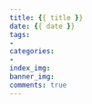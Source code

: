 ```yaml
---
title: {{ title }}
date: {{ date }}
tags: 
- 
categories:
- 
index_img:
banner_img: 
comments: true
---
```



<!-- more -->
